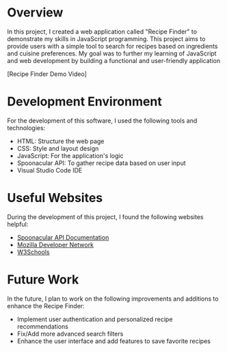 # Overview
In this project, I created a web application called "Recipe Finder" to demonstrate my skills in JavaScript programming. This project aims to provide users with a simple tool to search for recipes based on ingredients and cuisine preferences. My goal was to further my learning of JavaScript and web development by building a functional and user-friendly application

[Recipe Finder Demo Video]

# Development Environment

For the development of this software, I used the following tools and technologies:

* HTML: Structure the web page
* CSS: Style and layout design
* JavaScript: For the application's logic
* Spoonacular API: To gather recipe data based on user input
* Visual Studio Code IDE

# Useful Websites

During the development of this project, I found the following websites helpful:

* [Spoonacular API Documentation](https://spoonacular.com/food-api/console#Dashboard)
* [Mozilla Developer Network](https://developer.mozilla.org/en-US/docs/Web/JavaScript)
* [W3Schools](https://www.w3schools.com/)

# Future Work

In the future, I plan to work on the following improvements and additions to enhance the Recipe Finder:

* Implement user authentication and personalized recipe recommendations
* Fix/Add more advanced search filters
* Enhance the user interface and add features to save favorite recipes